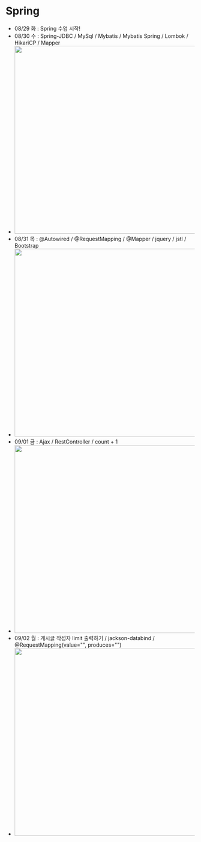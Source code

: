 # Spring
- 08/29 화 : Spring 수업 시작!
- 08/30 수 : Spring-JDBC / MySql / Mybatis / Mybatis Spring / Lombok / HikariCP / Mapper
- <img src="https://github.com/Jang-jw/Spring/assets/134268098/52632d41-119a-46ab-8a85-9d899a883331" width="500">
- 08/31 목 : @Autowired / @RequestMapping / @Mapper / jquery / jstl / Bootstrap
- <img src="https://github.com/Jang-jw/Spring/assets/134268098/6b77071e-9d11-484b-b967-3934780a681b" width="500">
- 09/01 금 : Ajax / RestController / count + 1
- <img src="https://github.com/Jang-jw/Spring/assets/134268098/fedbf11f-d076-4ff9-aa21-3ae98880df1e" width="500">
- 09/02 월 : 게시글 작성자 limit 출력하기 / jackson-databind / @RequestMapping(value="", produces="")
- <img src="https://github.com/Jang-jw/Spring/assets/134268098/28562dfd-8f9c-4d75-b504-32c95b37aff7" width="500">
